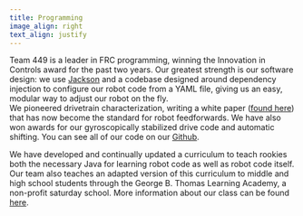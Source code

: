 ```yaml
---
title: Programming
image_align: right
text_align: justify
---
```


Team 449 is a leader in FRC programming, winning the Innovation in Controls award for the past two years. Our greatest strength is our software design: we use [Jackson](https://github.com/FasterXML/jackson) and a codebase designed around dependency injection to configure our robot code from a YAML file, giving us an easy, modular way to adjust our robot on the fly.   
We pioneered drivetrain characterization, writing a white paper ([found here](https://www.chiefdelphi.com/t/paper-frc-drivetrain-characterization/160915)) that has now become the standard for robot feedforwards. We have also won awards for our gyroscopically stabilized drive code and automatic shifting. You can see all of our code on our [Github](https://github.com/blair-robot-project). 

We have developed and continually updated a curriculum to teach rookies both the necessary Java for learning robot code as well as robot code itself. Our team also teaches an adapted version of this curriculum to middle and high school students through the George B. Thomas Learning Academy, a non-profit saturday school. More information about our class can be found [here](https://robot.mbhs.edu/community/gbt).